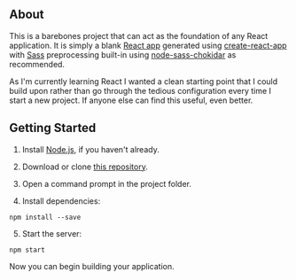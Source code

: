 ## About

This is a barebones project that can act as the foundation of any React application. It is simply a blank [React app](https://facebook.github.io/react/) generated using [create-react-app](https://github.com/facebookincubator/create-react-app) with [Sass](http://sass-lang.com) preprocessing built-in using [node-sass-chokidar](https://github.com/michaelwayman/node-sass-chokidar) as recommended.

As I'm currently learning React I wanted a clean starting point that I could build upon rather than go through the tedious configuration every time I start a new project. If anyone else can find this useful, even better.

## Getting Started

1. Install <a title="Node.js" href="https://nodejs.org/en/">Node.js</a>, if you haven't already.

2. Download or clone [this repository](https://github.com/alexsmith1095/basic-react-app.git).

3. Open a command prompt in the project folder.

4. Install dependencies:
```shell
npm install --save
```
5. Start the server:
```shell
npm start
```
Now you can begin building your application.
